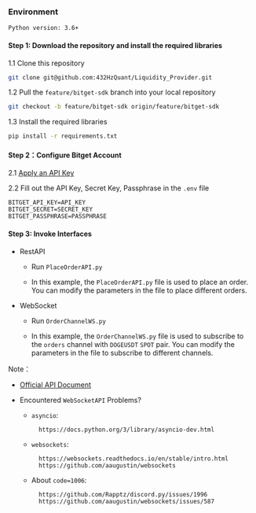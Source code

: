 ### Environment

`Python version: 3.6+`

#### Step 1: Download the repository and install the required libraries

1.1 Clone this repository
```bash
git clone git@github.com:432HzQuant/Liquidity_Provider.git
```
1.2 Pull the `feature/bitget-sdk` branch into your local repository
```bash
git checkout -b feature/bitget-sdk origin/feature/bitget-sdk
```
1.3 Install the required libraries
```bash
pip install -r requirements.txt
```

#### Step 2：Configure Bitget Account

2.1 [Apply an API Key](https://www.bitget.com/zh-CN/account/newapi)

2.2 Fill out the API Key, Secret Key, Passphrase in the `.env` file
```text
BITGET_API_KEY=API_KEY
BITGET_SECRET=SECRET_KEY
BITGET_PASSPHRASE=PASSPHRASE
```

#### Step 3: Invoke Interfaces

* RestAPI

    * Run `PlaceOrderAPI.py`

    * In this example, the `PlaceOrderAPI.py` file is used to place an order. You can modify the parameters in the file to place different orders.

* WebSocket

    * Run `OrderChannelWS.py`

    * In this example, the `OrderChannelWS.py` file is used to subscribe to the `orders` channel with `DOGEUSDT` `SPOT` pair. You can modify the parameters in the file to subscribe to different channels.

Note：

* [Official API Document](https://bitgetlimited.github.io/apidoc/zh/spot/)

* Encountered `WebSocketAPI` Problems?

    * `asyncio`:

            https://docs.python.org/3/library/asyncio-dev.html

    * `websockets`:

            https://websockets.readthedocs.io/en/stable/intro.html
            https://github.com/aaugustin/websockets

    * About `code=1006`:

            https://github.com/Rapptz/discord.py/issues/1996
            https://github.com/aaugustin/websockets/issues/587